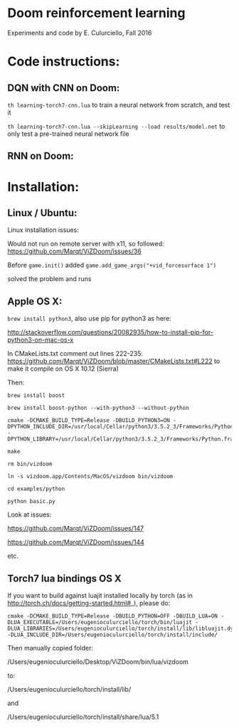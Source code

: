 # Doom reinforcement learning

Experiments and code by E. Culurciello, Fall 2016


# Code instructions:

## DQN with CNN on Doom:

`th learning-torch7-cnn.lua` to train a neural network from scratch, and test it

`th learning-torch7-cnn.lua --skipLearning --load results/model.net` to only test a pre-trained neural network file

## RNN on Doom:




# Installation:

## Linux / Ubuntu:

Linux installation issues:

Would not run on remote server with x11, so followed: https://github.com/Marqt/ViZDoom/issues/36

Before `game.init()` added `game.add_game_args("+vid_forcesurface 1")`

solved the problem and runs



## Apple OS X:

`brew install python3`, also use pip for python3 as here:

http://stackoverflow.com/questions/20082935/how-to-install-pip-for-python3-on-mac-os-x


In CMakeLists.txt comment out lines 222-235: https://github.com/Marqt/ViZDoom/blob/master/CMakeLists.txt#L222
to make it compile on OS X 10.12 (Sierra)


Then:


```
brew install boost

brew install boost-python --with-python3 --without-python

cmake -DCMAKE_BUILD_TYPE=Release -DBUILD_PYTHON3=ON -DPYTHON_INCLUDE_DIR=/usr/local/Cellar/python3/3.5.2_3/Frameworks/Python.framework/Versions/3.5/include/python3.5m -DPYTHON_LIBRARY=/usr/local/Cellar/python3/3.5.2_3/Frameworks/Python.framework/Versions/3.5/lib/libpython3.5m.dylib

make

rm bin/vizdoom

ln -s vizdoom.app/Contents/MacOS/vizdoom bin/vizdoom

cd examples/python

python basic.py
```

Look at issues:

https://github.com/Marqt/ViZDoom/issues/147

https://github.com/Marqt/ViZDoom/issues/144

etc.


## Torch7 lua bindings OS X

If you want to build against luajit installed locally by torch (as in http://torch.ch/docs/getting-started.html#_), please do:
```
cmake -DCMAKE_BUILD_TYPE=Release -DBUILD_PYTHON=OFF -DBUILD_LUA=ON -DLUA_EXECUTABLE=/Users/eugenioculurciello/torch/bin/luajit -DLUA_LIBRARIES=/Users/eugenioculurciello/torch/install/lib/libluajit.dylib -DLUA_INCLUDE_DIR=/Users/eugenioculurciello/torch/install/include/
```
Then manually copied folder: 

/Users/eugenioculurciello/Desktop/ViZDoom/bin/lua/vizdoom

to:

/Users/eugenioculurciello/torch/install/lib/

and

/Users/eugenioculurciello/torch/install/share/lua/5.1 





